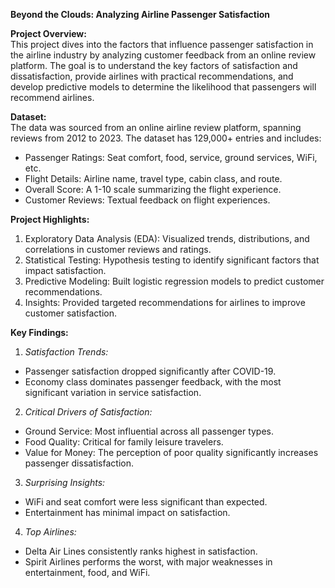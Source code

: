**Beyond the Clouds: Analyzing Airline Passenger Satisfaction**

**Project Overview:**\
This project dives into the factors that influence passenger satisfaction in the airline industry by analyzing customer feedback from an online review platform. The goal is to understand the key factors of satisfaction and dissatisfaction, provide airlines with practical recommendations, and develop predictive models to determine the likelihood that passengers will recommend airlines.

**Dataset:**\
The data was sourced from an online airline review platform, spanning reviews from 2012 to 2023. The dataset has 129,000+ entries and includes:
- Passenger Ratings: Seat comfort, food, service, ground services, WiFi, etc.
- Flight Details: Airline name, travel type, cabin class, and route.
- Overall Score: A 1-10 scale summarizing the flight experience.
- Customer Reviews: Textual feedback on flight experiences.


**Project Highlights:**
1. Exploratory Data Analysis (EDA): Visualized trends, distributions, and correlations in customer reviews and ratings.
2. Statistical Testing: Hypothesis testing to identify significant factors that impact satisfaction.
3. Predictive Modeling: Built logistic regression models to predict customer recommendations.
4. Insights: Provided targeted recommendations for airlines to improve customer satisfaction.

**Key Findings:**
  1. _Satisfaction Trends:_
  - Passenger satisfaction dropped significantly after COVID-19.
  - Economy class dominates passenger feedback, with the most significant variation in service satisfaction.

  2. _Critical Drivers of Satisfaction:_
  - Ground Service: Most influential across all passenger types.
  - Food Quality: Critical for family leisure travelers.
  - Value for Money: The perception of poor quality significantly increases passenger dissatisfaction.

  3. _Surprising Insights:_
  - WiFi and seat comfort were less significant than expected.
  - Entertainment has minimal impact on satisfaction.

  4. _Top Airlines:_
  - Delta Air Lines consistently ranks highest in satisfaction.
  - Spirit Airlines performs the worst, with major weaknesses in entertainment, food, and WiFi.
